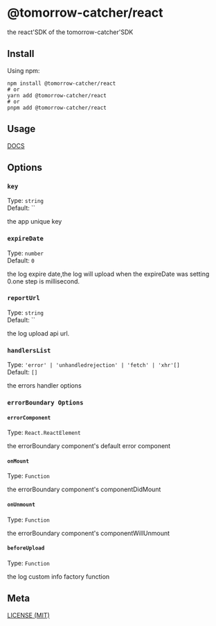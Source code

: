 # @tomorrow-catcher/react

the react'SDK of the tomorrow-catcher'SDK

## Install

Using npm:

```console
npm install @tomorrow-catcher/react
# or
yarn add @tomorrow-catcher/react
# or
pnpm add @tomorrow-catcher/react
```

## Usage

[DOCS](https://chuhingyee.github.io/tomorrow-catcher/sdks/react.html)

## Options

### `key`

Type: `string`<br>
Default: ``

the app unique key

### `expireDate`

Type: `number`<br>
Default: `0`

the log expire date,the log will upload when the expireDate was setting 0.one step is millisecond.

### `reportUrl`

Type: `string`<br>
Default: ``

the log upload api url.

### `handlersList`

Type: `'error' | 'unhandledrejection' | 'fetch' | 'xhr'[]`<br>
Default: `[]`

the errors handler options

### `errorBoundary Options`

#### `errorComponent`

Type: `React.ReactElement`<br>

the errorBoundary component's default error component

#### `onMount`

Type: `Function`<br>

the errorBoundary component's componentDidMount

#### `onUnmount`

Type: `Function`<br>

the errorBoundary component's componentWillUnmount

#### `beforeUpload`

Type: `Function`<br>

the log custom info factory function

## Meta

[LICENSE (MIT)](/LICENSE)
